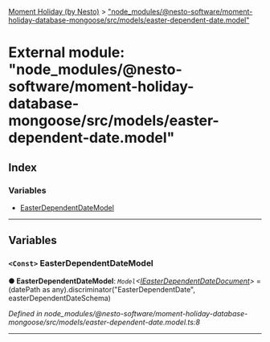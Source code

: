 [Moment Holiday (by Nesto)](../README.md) > ["node_modules/@nesto-software/moment-holiday-database-mongoose/src/models/easter-dependent-date.model"](../modules/_node_modules__nesto_software_moment_holiday_database_mongoose_src_models_easter_dependent_date_model_.md)

# External module: "node_modules/@nesto-software/moment-holiday-database-mongoose/src/models/easter-dependent-date.model"

## Index

### Variables

* [EasterDependentDateModel](_node_modules__nesto_software_moment_holiday_database_mongoose_src_models_easter_dependent_date_model_.md#easterdependentdatemodel)

---

## Variables

<a id="easterdependentdatemodel"></a>

### `<Const>` EasterDependentDateModel

**● EasterDependentDateModel**: *`Model`<[IEasterDependentDateDocument](../interfaces/_node_modules__nesto_software_moment_holiday_database_mongoose_src_schemas_interfaces_easter_dependent_date_interface_.ieasterdependentdatedocument.md)>* = 
    (datePath as any).discriminator("EasterDependentDate", easterDependentDateSchema)

*Defined in node_modules/@nesto-software/moment-holiday-database-mongoose/src/models/easter-dependent-date.model.ts:8*

___

